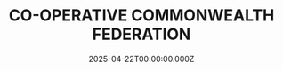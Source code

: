 ---
date: 2025-04-22T00:00:00.000Z
description: A painting of the Co-Operative Commonwealth Federation painting by @backyardbricoleur.
draft: false
icon: 2025-04-22-co-operative-commonwealth-federation.webp
language: en
title: CO-OPERATIVE COMMONWEALTH FEDERATION
link: https://www.instagram.com/p/DHfV1yeAHkf/
alt: A photograph of a painting of the co-operative commonwealth logo with a yellow maple leaf on a red background.

---